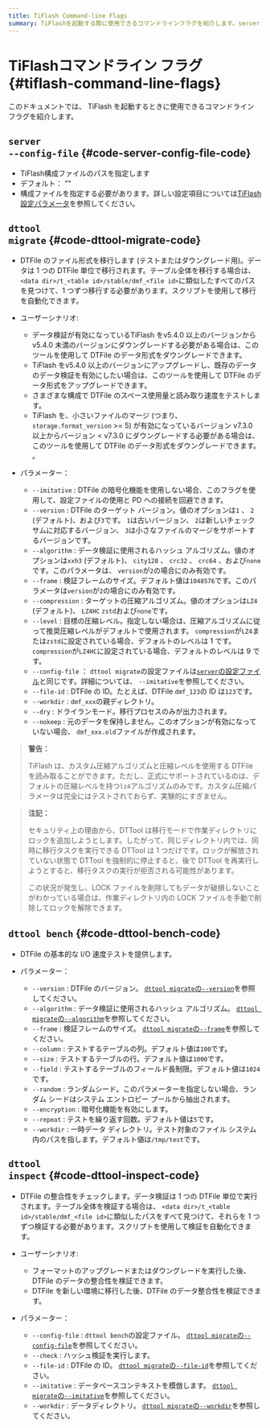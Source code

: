 ```yaml
---
title: TiFlash Command-line Flags
summary: TiFlashを起動する際に使用できるコマンドラインフラグを紹介します。server --config-fileはTiFlash構成ファイルのパスを指定し、dttool migrateはDTFileのファイル形式を移行します。dttool benchは基本的なI/O速度テストを提供し、dttool inspectはDTFileの整合性をチェックします。これらのツールを使用して、データ形式の変更や整合性の検証が可能です。
---
```


# TiFlashコマンドライン フラグ {#tiflash-command-line-flags}

このドキュメントでは、 TiFlash を起動するときに使用できるコマンドライン フラグを紹介します。

## <code>server --config-file</code> {#code-server-config-file-code}

-   TiFlash構成ファイルのパスを指定します
-   デフォルト： &quot;&quot;
-   構成ファイルを指定する必要があります。詳しい設定項目については[TiFlash設定パラメータ](/tiflash/tiflash-configuration.md)を参照してください。

## <code>dttool migrate</code> {#code-dttool-migrate-code}

-   DTFile のファイル形式を移行します (テストまたはダウングレード用)。データは 1 つの DTFile 単位で移行されます。テーブル全体を移行する場合は、 `<data dir>/t_<table id>/stable/dmf_<file id>`に類似したすべてのパスを見つけて、1 つずつ移行する必要があります。スクリプトを使用して移行を自動化できます。

-   ユーザーシナリオ:

    -   データ検証が有効になっているTiFlash をv5.4.0 以上のバージョンから v5.4.0 未満のバージョンにダウングレードする必要がある場合は、このツールを使用して DTFile のデータ形式をダウングレードできます。
    -   TiFlash をv5.4.0 以上のバージョンにアップグレードし、既存のデータのデータ検証を有効にしたい場合は、このツールを使用して DTFile のデータ形式をアップグレードできます。
    -   さまざまな構成で DTFile のスペース使用量と読み取り速度をテストします。
    -   TiFlash を、小さいファイルのマージ (つまり、 `storage.format_version` &gt;= 5) が有効になっているバージョン v7.3.0 以上からバージョン &lt; v7.3.0 にダウングレードする必要がある場合は、このツールを使用して DTFile のデータ形式をダウングレードできます。 。

-   パラメーター：
    -   `--imitative` : DTFile の暗号化機能を使用しない場合、このフラグを使用して、設定ファイルの使用と PD への接続を回避できます。
    -   `--version` : DTFile のターゲット バージョン。値のオプションは`1` 、 `2` (デフォルト)、および`3`です。 `1`は古いバージョン、 `2`は新しいチェックサムに対応するバージョン、 `3`は小さなファイルのマージをサポートするバージョンです。
    -   `--algorithm` : データ検証に使用されるハッシュ アルゴリズム。値のオプションは`xxh3` (デフォルト)、 `city128` 、 `crc32` 、 `crc64` 、および`none`です。このパラメータは、 `version`が`2`の場合にのみ有効です。
    -   `--frame` : 検証フレームのサイズ。デフォルト値は`1048576`です。このパラメータは`version`が`2`の場合にのみ有効です。
    -   `--compression` : ターゲットの圧縮アルゴリズム。値のオプションは`LZ4` (デフォルト)、 `LZ4HC` `zstd`および`none`です。
    -   `--level` : 目標の圧縮レベル。指定しない場合は、圧縮アルゴリズムに従って推奨圧縮レベルがデフォルトで使用されます。 `compression`が`LZ4`または`zstd`に設定されている場合、デフォルトのレベルは 1 です。 `compression`が`LZ4HC`に設定されている場合、デフォルトのレベルは 9 です。
    -   `--config-file` ： `dttool migrate`の設定ファイルは[`server`の設定ファイル](/tiflash/tiflash-command-line-flags.md#server---config-file)と同じです。詳細については、 `--imitative`を参照してください。
    -   `--file-id` : DTFile の ID。たとえば、DTFile `dmf_123`の ID は`123`です。
    -   `--workdir` : `dmf_xxx`の親ディレクトリ。
    -   `--dry` : ドライランモード。移行プロセスのみが出力されます。
    -   `--nokeep` : 元のデータを保持しません。このオプションが有効になっていない場合、 `dmf_xxx.old`ファイルが作成されます。

> **警告：**
>
> TiFlash は、カスタム圧縮アルゴリズムと圧縮レベルを使用する DTFile を読み取ることができます。ただし、正式にサポートされているのは、デフォルトの圧縮レベルを持つ`lz4`アルゴリズムのみです。カスタム圧縮パラメータは完全にはテストされておらず、実験的にすぎません。

> **注記：**
>
> セキュリティ上の理由から、DTTool は移行モードで作業ディレクトリにロックを追加しようとします。したがって、同じディレクトリ内では、同時に移行タスクを実行できる DTTool は 1 つだけです。ロックが解放されていない状態で DTTool を強制的に停止すると、後で DTTool を再実行しようとすると、移行タスクの実行が拒否される可能性があります。
>
> この状況が発生し、LOCK ファイルを削除してもデータが破損しないことがわかっている場合は、作業ディレクトリ内の LOCK ファイルを手動で削除してロックを解除できます。

## <code>dttool bench</code> {#code-dttool-bench-code}

-   DTFile の基本的な I/O 速度テストを提供します。
-   パラメーター：

    -   `--version` : DTFile のバージョン。 [`dttool migrate`の`--version`](#dttool-migrate)を参照してください。
    -   `--algorithm` : データ検証に使用されるハッシュ アルゴリズム。 [`dttool migrate`の`--algorithm`](#dttool-migrate)を参照してください。
    -   `--frame` : 検証フレームのサイズ。 [`dttool migrate`の`--frame`](#dttool-migrate)を参照してください。
    -   `--column` : テストするテーブルの列。デフォルト値は`100`です。
    -   `--size` : テストするテーブルの行。デフォルト値は`1000`です。
    -   `--field` : テストするテーブルのフィールド長制限。デフォルト値は`1024`です。
    -   `--random` : ランダムシード。このパラメーターを指定しない場合、ランダム シードはシステム エントロピー プールから抽出されます。
    -   `--encryption` : 暗号化機能を有効にします。
    -   `--repeat` : テストを繰り返す回数。デフォルト値は`5`です。
    -   `--workdir` : 一時データ ディレクトリ。テスト対象のファイル システム内のパスを指します。デフォルト値は`/tmp/test`です。

## <code>dttool inspect</code> {#code-dttool-inspect-code}

-   DTFile の整合性をチェックします。データ検証は 1 つの DTFile 単位で実行されます。テーブル全体を検証する場合は、 `<data dir>/t_<table id>/stable/dmf_<file id>`に類似したパスをすべて見つけて、それらを 1 つずつ検証する必要があります。スクリプトを使用して検証を自動化できます。

-   ユーザーシナリオ:

    -   フォーマットのアップグレードまたはダウングレードを実行した後、DTFile のデータの整合性を検証できます。
    -   DTFile を新しい環境に移行した後、DTFile のデータ整合性を検証できます。

-   パラメーター：

    -   `--config-file` : `dttool bench`の設定ファイル。 [`dttool migrate`の`--config-file`](#dttool-migrate)を参照してください。
    -   `--check` : ハッシュ検証を実行します。
    -   `--file-id` : DTFile の ID。 [`dttool migrate`の`--file-id`](#dttool-migrate)を参照してください。
    -   `--imitative` : データベースコンテキストを模倣します。 [`dttool migrate`の`--imitative`](#dttool-migrate)を参照してください。
    -   `--workdir` : データディレクトリ。 [`dttool migrate`の`--workdir`](#dttool-migrate)を参照してください。
